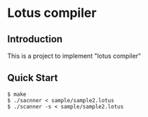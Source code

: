 # Lotus compiler

## Introduction

This is a project to implement "lotus compiler"

## Quick Start

```
$ make
$ ./sacnner < sample/sample2.lotus
$ ./scanner -s < sample/sample2.lotus
```
